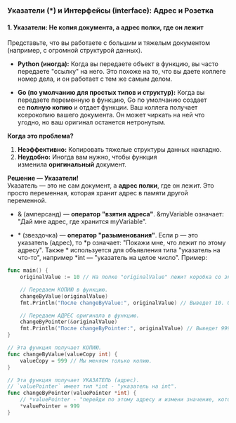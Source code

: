 
### Указатели (*) и Интерфейсы (interface): Адрес и Розетка

#### 1. Указатели: Не копия документа, а адрес полки, где он лежит

Представьте, что вы работаете с большим и тяжелым документом (например, с огромной структурой данных).

- **Python (иногда):** Когда вы передаете объект в функцию, вы часто передаете "ссылку" на него. Это похоже на то, что вы даете коллеге номер дела, и он работает с тем же самым делом.
    
- **Go (по умолчанию для простых типов и структур):** Когда вы передаете переменную в функцию, Go по умолчанию создает ее **полную копию** и отдает функции. Ваш коллега получает ксерокопию вашего документа. Он может чиркать на ней что угодно, но ваш оригинал останется нетронутым.
    

**Когда это проблема?**

1. **Неэффективно:** Копировать тяжелые структуры данных накладно.
2. **Неудобно:** Иногда вам нужно, чтобы функция изменила **оригинальный** документ.

**Решение — Указатели!**  
Указатель — это не сам документ, а **адрес полки**, где он лежит. Это просто переменная, которая хранит адрес в памяти другой переменной.

- & (амперсанд) — **оператор "взятия адреса"**. &myVariable означает: "Дай мне адрес, где хранится myVariable".
    
- \* (звездочка) — **оператор "разыменования"**. Если p — это указатель (адрес), то \*p означает: "Покажи мне, что лежит по этому адресу". Также * используется для объявления типа "указатель на что-то", например \*int — "указатель на целое число".
Пример:
```Go
func main() {
    originalValue := 10 // На полке "originalValue" лежит коробка со значением 10.

    // Передаем КОПИЮ в функцию.
    changeByValue(originalValue)
    fmt.Println("После changeByValue:", originalValue) // Выведет 10. Оригинал не изменился.

    // Передаем АДРЕС оригинала в функцию.
    changeByPointer(&originalValue)
    fmt.Println("После changeByPointer:", originalValue) // Выведет 999. Оригинал изменился!
}

// Эта функция получает КОПИЮ.
func changeByValue(valueCopy int) {
    valueCopy = 999 // Мы меняем только копию.
}

// Эта функция получает УКАЗАТЕЛЬ (адрес).
// `valuePointer` имеет тип *int - "указатель на int".
func changeByPointer(valuePointer *int) {
    // *valuePointer - "перейди по этому адресу и измени значение, которое там лежит".
    *valuePointer = 999
}
```